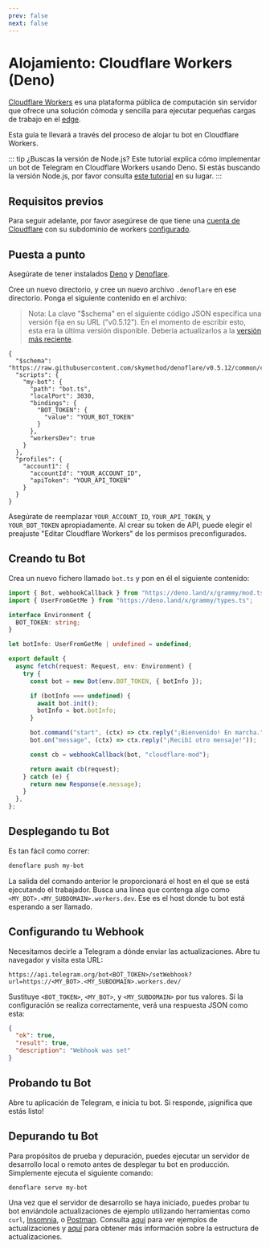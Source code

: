 ```yaml
---
prev: false
next: false
---
```


# Alojamiento: Cloudflare Workers (Deno)

[Cloudflare Workers](https://workers.cloudflare.com) es una plataforma pública
de computación sin servidor que ofrece una solución cómoda y sencilla para
ejecutar pequeñas cargas de trabajo en el
[edge](https://en.wikipedia.org/wiki/Edge_computing).

Esta guía te llevará a través del proceso de alojar tu bot en Cloudflare
Workers.

::: tip ¿Buscas la versión de Node.js? Este tutorial explica cómo implementar un
bot de Telegram en Cloudflare Workers usando Deno. Si estás buscando la versión
Node.js, por favor consulta [este tutorial](./cloudflare-workers-nodejs) en su
lugar. :::

## Requisitos previos

Para seguir adelante, por favor asegúrese de que tiene una
[cuenta de Cloudflare](https://dash.cloudflare.com/login) con su subdominio de
workers [configurado](https://dash.cloudflare.com/?account=workers).

## Puesta a punto

Asegúrate de tener instalados [Deno](https://deno.com) y
[Denoflare](https://denoflare.dev).

Cree un nuevo directorio, y cree un nuevo archivo `.denoflare` en ese
directorio. Ponga el siguiente contenido en el archivo:

> Nota: La clave "$schema" en el siguiente código JSON especifica una versión
> fija en su URL ("v0.5.12"). En el momento de escribir esto, esta era la última
> versión disponible. Debería actualizarlos a la
> [versión más reciente](https://github.com/skymethod/denoflare/releases).

```json{2,9,17-18}
{
  "$schema": "https://raw.githubusercontent.com/skymethod/denoflare/v0.5.12/common/config.schema.json",
  "scripts": {
    "my-bot": {
      "path": "bot.ts",
      "localPort": 3030,
      "bindings": {
        "BOT_TOKEN": {
          "value": "YOUR_BOT_TOKEN"
        }
      },
      "workersDev": true
    }
  },
  "profiles": {
    "account1": {
      "accountId": "YOUR_ACCOUNT_ID",
      "apiToken": "YOUR_API_TOKEN"
    }
  }
}
```

Asegúrate de reemplazar `YOUR_ACCOUNT_ID`, `YOUR_API_TOKEN`, y `YOUR_BOT_TOKEN`
apropiadamente. Al crear su token de API, puede elegir el preajuste "Editar
Cloudflare Workers" de los permisos preconfigurados.

## Creando tu Bot

Crea un nuevo fichero llamado `bot.ts` y pon en él el siguiente contenido:

```ts
import { Bot, webhookCallback } from "https://deno.land/x/grammy/mod.ts";
import { UserFromGetMe } from "https://deno.land/x/grammy/types.ts";

interface Environment {
  BOT_TOKEN: string;
}

let botInfo: UserFromGetMe | undefined = undefined;

export default {
  async fetch(request: Request, env: Environment) {
    try {
      const bot = new Bot(env.BOT_TOKEN, { botInfo });

      if (botInfo === undefined) {
        await bot.init();
        botInfo = bot.botInfo;
      }

      bot.command("start", (ctx) => ctx.reply("¡Bienvenido! En marcha."));
      bot.on("message", (ctx) => ctx.reply("¡Recibí otro mensaje!"));

      const cb = webhookCallback(bot, "cloudflare-mod");

      return await cb(request);
    } catch (e) {
      return new Response(e.message);
    }
  },
};
```

## Desplegando tu Bot

Es tan fácil como correr:

```sh
denoflare push my-bot
```

La salida del comando anterior le proporcionará el host en el que se está
ejecutando el trabajador. Busca una línea que contenga algo como
`<MY_BOT>.<MY_SUBDOMAIN>.workers.dev`. Ese es el host donde tu bot está
esperando a ser llamado.

## Configurando tu Webhook

Necesitamos decirle a Telegram a dónde enviar las actualizaciones. Abre tu
navegador y visita esta URL:

```text
https://api.telegram.org/bot<BOT_TOKEN>/setWebhook?url=https://<MY_BOT>.<MY_SUBDOMAIN>.workers.dev/
```

Sustituye `<BOT_TOKEN>`, `<MY_BOT>`, y `<MY_SUBDOMAIN>` por tus valores. Si la
configuración se realiza correctamente, verá una respuesta JSON como esta:

```json
{
  "ok": true,
  "result": true,
  "description": "Webhook was set"
}
```

## Probando tu Bot

Abre tu aplicación de Telegram, e inicia tu bot. Si responde, ¡significa que
estás listo!

## Depurando tu Bot

Para propósitos de prueba y depuración, puedes ejecutar un servidor de
desarrollo local o remoto antes de desplegar tu bot en producción. Simplemente
ejecuta el siguiente comando:

```sh
denoflare serve my-bot
```

Una vez que el servidor de desarrollo se haya iniciado, puedes probar tu bot
enviándole actualizaciones de ejemplo utilizando herramientas como `curl`,
[Insomnia](https://insomnia.rest), o [Postman](https://postman.com). Consulta
[aquí](https://core.telegram.org/bots/webhooks#testing-your-bot-with-updates)
para ver ejemplos de actualizaciones y
[aquí](https://core.telegram.org/bots/api#update) para obtener más información
sobre la estructura de actualizaciones.
